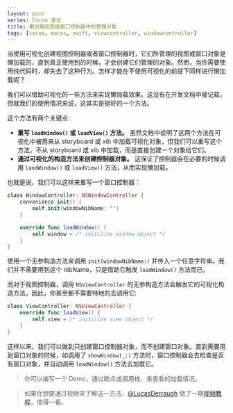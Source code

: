 ```yaml
---
layout: post
series: Cocoa 速记
title: 懒加载视图或窗口控制器中的管理对象
tags: [cocoa, macos, swift, viewcontroller, windowcontroller]
---
```


当使用可视化创建视图控制器或者窗口控制器时，它们所管理的视图或窗口对象是懒加载的，直到真正使用到的时候，才会创建它们管理的对象。然而，当你需要使用纯代码时，却失去了这种行为。怎样才能在不使用可视化的前提下同样进行懒加载呢？

我们可以借助可视化的一些方法来实现懒加载效果。这没有在开发文档中被记载，但就我们的使用情况来说，这其实是挺好的一个方法。

这个方法有两个关键点:

- **重写 `loadWindow()` 或 `loadView()` 方法。** 虽然文档中说明了这两个方法在可视化中被用来从 storyboard 或 xib 中加载可视化对象，但我们可以重写这个方法，不从 storyboard 或 xib 中加载，而是直接创建一个对象给它们。
- **通过可视化的构造方法来创建控制器对象。** 这保证了控制器会在必要的时候调用 `laodWindow()` 或 `loadView()` 方法，从而实现懒加载。

也就是说，我们可以这样来重写一个窗口控制器：

```swift
class WindowController: NSWindowController {
    convenience init() {
        self.init(windowNibName: "")
    }

    override func loadWindow() {
        self.window = /* initilize window object */
    }
}
```

使用一个无参构造方法来调用 `init(windowNibName:)` 并传入一个任意字符串。我们并不需要用到这个 nibName，只是借助它触发 `loadWindow()` 方法而已。

而对于视图控制器，调用 `NSViewController` 的无参构造方法会触发它的可视化构造方法，因此，你甚至都不需要特地的去调用它:

```swift
class ViewController: NSViewController {
    override func loadView() {
        self.view = /* initilize view object */
    }
}
```

这样以来，我们可以做到只创建窗口控制器对象，而不创建窗口对象。直到需要用到窗口对象的时候，如调用了 `showWindow(_:)` 方法时，窗口控制器会去检查是否有窗口对象，并自动调用 `loadWindow()` 方法去加载它。

> 你可以编写一个 Demo，通过断点或调用栈，来查看的加载情况。

> 如果你想要通过视频来了解这一方法，[@LucasDerraugh](https://twitter.com/LucasDerraugh) 做了一期[视频教程](https://www.youtube.com/watch?v=vcyA4vTwZcQ)，值得一看。